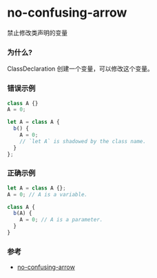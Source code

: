 # no-confusing-arrow

禁止修改类声明的变量

### 为什么?

ClassDeclaration 创建一个变量，可以修改这个变量。

### 错误示例

```js
class A {}
A = 0;

let A = class A {
  b() {
    A = 0;
    // `let A` is shadowed by the class name.
  }
};
```

### 正确示例

```js
let A = class A {};
A = 0; // A is a variable.

class A {
  b(A) {
    A = 0; // A is a parameter.
  }
}
```

### 参考

- [no-confusing-arrow](https://eslint.org/docs/rules/no-confusing-arrow)
